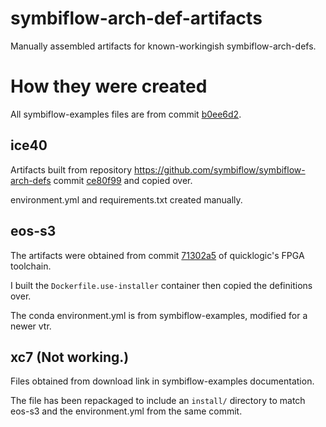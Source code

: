 # symbiflow-arch-def-artifacts
Manually assembled artifacts for known-workingish symbiflow-arch-defs.

# How they were created
All symbiflow-examples files are from commit [b0ee6d2](https://github.com/SymbiFlow/symbiflow-examples/commit/b0ee6d226410a5af56af9f636d0041c0e3a712ab).

## ice40
Artifacts built from repository https://github.com/symbiflow/symbiflow-arch-defs commit [ce80f99](https://github.com/symbiflow/symbiflow-arch-defs/commit/ce80f998bdf66d6c2083f9de28441aab008bb67d) and copied over.

environment.yml and requirements.txt created manually.

## eos-s3
The artifacts were obtained from commit [71302a5](https://github.com/QuickLogic-Corp/quicklogic-fpga-toolchain/commit/71302a5e4b4122976ac9c6e90597146b93083525) of quicklogic's FPGA toolchain.

I built the `Dockerfile.use-installer` container then copied the definitions over.

The conda environment.yml is from symbiflow-examples, modified for a newer vtr.

## xc7 (Not working.)
Files obtained from download link in symbiflow-examples documentation.

The file has been repackaged to include an `install/` directory to match eos-s3 and the environment.yml from the same commit. 

